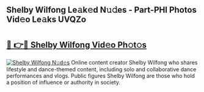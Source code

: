 ## Shelby Wilfong Le𝚊k𝚎d N𝚞𝚍es - Part-PHl Photos Vid𝚎o Le𝚊ks UVQZo

# <h2><a href="http://fbg3e6f.evod.top/?m=Shelby+Wilfong">🔗 👉🔴 Shelby Wilfong Vid𝚎o Ph𝚘t𝚘s</a></h2>

[![Shelby Wilfong N𝚞d𝚎s](https://i.imgur.com/8V9OHl7.gif)](http://fbg3e6f.evod.top/?m=Shelby+Wilfong)
Online content creator Shelby Wilfong who shares lifestyle and dance-themed content, including solo and collaborative dance performances and vlogs. Public figures Shelby Wilfong are those who hold a position of influence or authority in society. 
